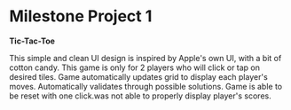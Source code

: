 # Milestone Project 1
 **Tic-Tac-Toe**

This simple and clean UI design is inspired by Apple's own UI, with a bit of cotton candy. This game is only for 2 players who will click or tap on desired tiles. Game automatically updates grid to display each player's moves. Automatically validates through possible solutions. Game is able to be reset with one click.was not able to properly display player's scores.
